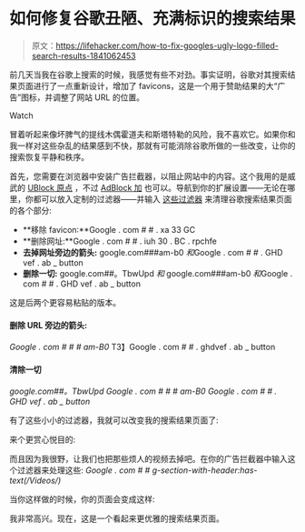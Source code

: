 # 如何修复谷歌丑陋、充满标识的搜索结果

> 原文：<https://lifehacker.com/how-to-fix-googles-ugly-logo-filled-search-results-1841062453>

前几天当我在谷歌上搜索的时候，我感觉有些不对劲。事实证明，谷歌对其搜索结果页面进行了一点重新设计，增加了 favicons，这是一个用于赞助结果的大“广告”图标，并调整了网站 URL 的位置。

Watch

冒着听起来像坏脾气的提线木偶霍道夫和斯塔特勒的风险，我不喜欢它。如果你和我一样对这些杂乱的结果感到不快，那就有可能消除谷歌所做的一些改变，让你的搜索恢复平静和秩序。

首先，您需要在浏览器中安装广告拦截器，以阻止网站中的内容。这个我用的是威武的 [UBlock 原点](https://github.com/gorhill/uBlock) ，不过 [AdBlock 加](https://adblockplus.org/) 也可以。导航到你的扩展设置——无论在哪里，你都可以放入定制的过滤器——并输入 [这些过滤器](https://support.google.com/websearch/thread/16131099?hl=en&msgid=25784939) 来清理谷歌搜索结果页面的各个部分:

*   **移除 favicon:**Google . com # # . xa 33 GC
*   **删除网址:**Google . com # # . iuh 30 . BC . rpchfe
*   **去掉网址旁边的箭头:** google.com###am-b0 *和*Google . com # # . GHD vef . ab _ button
*   **删除一切:** google.com##。TbwUpd *和* google.com###am-b0 *和*Google . com # # . GHD vef . ab _ button

这是后两个更容易粘贴的版本。

#### **删除 URL 旁边的箭头:**

*Google . com # # # am-B0*
T3】Google . com # # . ghdvef . ab _ button

#### **清除一切**

*google.com##。TbwUpd*
*Google . com # # # am-B0*
*Google . com # # . GHD vef . ab _ button*

有了这些小小的过滤器，我就可以改变我的搜索结果页面了:

来个更赏心悦目的:

而且因为我很野，让我们也把那些烦人的视频去掉吧。在你的广告拦截器中输入这个过滤器来处理这些:
*Google . com # # g-section-with-header:has-text(/Videos/)*

当你这样做的时候，你的页面会变成这样:

我非常高兴。现在，这是一个看起来更优雅的搜索结果页面。